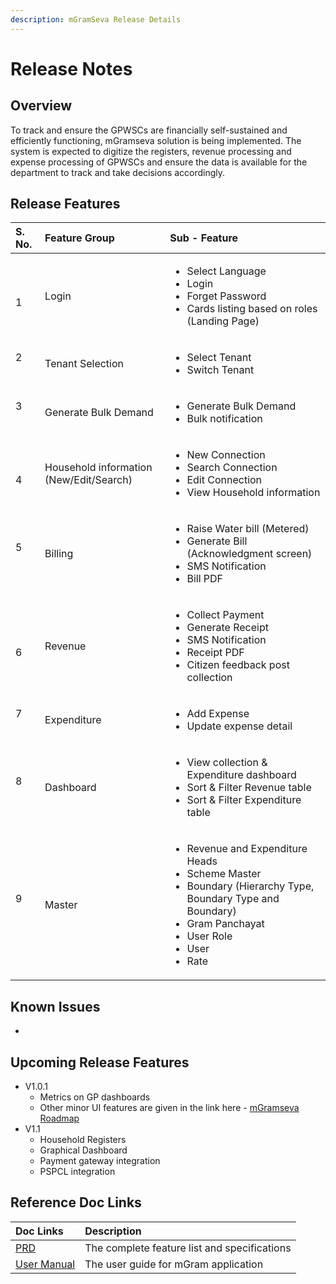 ```yaml
---
description: mGramSeva Release Details
---
```


# Release Notes

## Overview

To track and ensure the GPWSCs are financially self-sustained and efficiently functioning, mGramseva solution is being implemented. The system is expected to digitize the registers, revenue processing and expense processing of GPWSCs and ensure the data is available for the department to track and take decisions accordingly.

## Release Features

<table>
  <thead>
    <tr>
      <th style="text-align:left">S. No.</th>
      <th style="text-align:left">Feature Group</th>
      <th style="text-align:left">Sub - Feature</th>
    </tr>
  </thead>
  <tbody>
    <tr>
      <td style="text-align:left">
        <br />1</td>
      <td style="text-align:left">Login</td>
      <td style="text-align:left">
        <ul>
          <li>Select Language</li>
          <li>Login</li>
          <li>Forget Password</li>
          <li>Cards listing based on roles (Landing Page)</li>
        </ul>
      </td>
    </tr>
    <tr>
      <td style="text-align:left">2
        <br />
        <br />
      </td>
      <td style="text-align:left">Tenant Selection</td>
      <td style="text-align:left">
        <ul>
          <li>Select Tenant</li>
          <li>Switch Tenant</li>
        </ul>
      </td>
    </tr>
    <tr>
      <td style="text-align:left">3
        <br />
        <br />
      </td>
      <td style="text-align:left">Generate Bulk Demand</td>
      <td style="text-align:left">
        <ul>
          <li>Generate Bulk Demand</li>
          <li>Bulk notification</li>
        </ul>
      </td>
    </tr>
    <tr>
      <td style="text-align:left">
        <br />4</td>
      <td style="text-align:left">Household information (New/Edit/Search)</td>
      <td style="text-align:left">
        <ul>
          <li>New Connection</li>
          <li>Search Connection</li>
          <li>Edit Connection</li>
          <li>View Household information</li>
        </ul>
      </td>
    </tr>
    <tr>
      <td style="text-align:left">5
        <br />
        <br />
      </td>
      <td style="text-align:left">Billing</td>
      <td style="text-align:left">
        <ul>
          <li>Raise Water bill (Metered)</li>
          <li>Generate Bill (Acknowledgment screen)</li>
          <li>SMS Notification</li>
          <li>Bill PDF</li>
        </ul>
      </td>
    </tr>
    <tr>
      <td style="text-align:left">
        <br />6</td>
      <td style="text-align:left">Revenue</td>
      <td style="text-align:left">
        <ul>
          <li>Collect Payment</li>
          <li>Generate Receipt</li>
          <li>SMS Notification</li>
          <li>Receipt PDF</li>
          <li>Citizen feedback post collection</li>
        </ul>
      </td>
    </tr>
    <tr>
      <td style="text-align:left">7
        <br />
        <br />
      </td>
      <td style="text-align:left">Expenditure</td>
      <td style="text-align:left">
        <ul>
          <li>Add Expense</li>
          <li>Update expense detail</li>
        </ul>
      </td>
    </tr>
    <tr>
      <td style="text-align:left">8
        <br />
        <br />
      </td>
      <td style="text-align:left">Dashboard</td>
      <td style="text-align:left">
        <ul>
          <li>View collection &amp; Expenditure dashboard</li>
          <li>Sort &amp; Filter Revenue table</li>
          <li>Sort &amp; Filter Expenditure table</li>
        </ul>
      </td>
    </tr>
    <tr>
      <td style="text-align:left">9
        <br />
        <br />
      </td>
      <td style="text-align:left">Master</td>
      <td style="text-align:left">
        <ul>
          <li>Revenue and Expenditure Heads</li>
          <li>Scheme Master</li>
          <li>Boundary (Hierarchy Type, Boundary Type and Boundary)</li>
          <li>Gram Panchayat</li>
          <li>User Role</li>
          <li>User</li>
          <li>Rate</li>
        </ul>
      </td>
    </tr>
  </tbody>
</table>

## Known Issues

* 
## Upcoming Release Features

* V1.0.1
  * Metrics on GP dashboards
  * Other minor UI features are given in the link here - [mGramseva Roadmap](https://docs.google.com/spreadsheets/d/1O033AX-7n71mCYMDd-RWi5kg76jwDB2gWlQiY9cDpgc/edit#gid=0)
* V1.1
  * Household Registers
  * Graphical Dashboard
  * Payment gateway integration
  * PSPCL integration

## Reference Doc Links

| **Doc Links** | **Description** |
| :--- | :--- |
| [PRD](https://docs.google.com/document/d/1zqJUnlhvb3MEX4x1diHzJBhLJFN5zJYBi-HPBY9VWRI/edit#heading=h.w6vi6z984fym) | The complete feature list and specifications |
| [User Manual](https://ifix.digit.org/related/mgramseva/user-manual/user-manual) | The user guide for mGram application |

